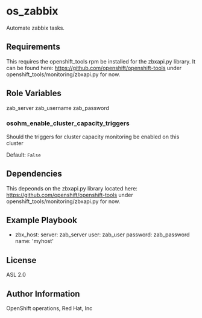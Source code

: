 os_zabbix
=========

Automate zabbix tasks.

Requirements
------------

This requires the openshift_tools rpm be installed for the zbxapi.py library.  It can be found here: https://github.com/openshift/openshift-tools under openshift_tools/monitoring/zbxapi.py for now.

Role Variables
--------------

zab_server
zab_username
zab_password
### osohm_enable_cluster_capacity_triggers

Should the triggers for cluster capacity monitoring be enabled on this cluster

Default: `False`

Dependencies
------------

This depeonds on the zbxapi.py library located here: https://github.com/openshift/openshift-tools under openshift_tools/monitoring/zbxapi.py for now.

Example Playbook
----------------

  - zbx_host:
      server: zab_server
      user: zab_user
      password: zab_password
      name: 'myhost'

License
-------

ASL 2.0

Author Information
------------------

OpenShift operations, Red Hat, Inc
